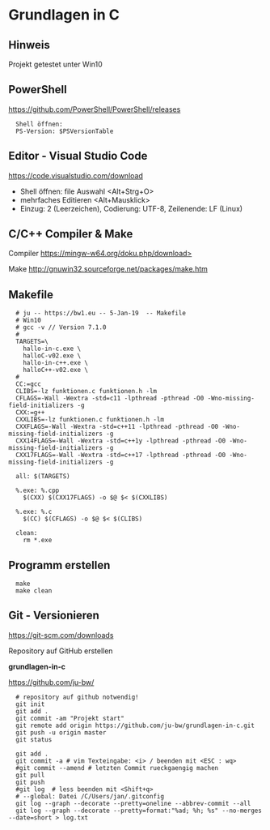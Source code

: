 # Grundlagen in C

## Hinweis

Projekt getestet unter Win10 

## PowerShell

<https://github.com/PowerShell/PowerShell/releases>

~~~
  Shell öffnen: 
  PS-Version: $PSVersionTable
~~~

## Editor - Visual Studio Code 

<https://code.visualstudio.com/download>

- Shell öffnen: file Auswahl   <Alt+Strg+O>
- mehrfaches Editieren         <Alt+Mausklick>
- Einzug: 2 (Leerzeichen), Codierung: UTF-8, Zeilenende: LF (Linux)

## C/C++ Compiler & Make

Compiler https://mingw-w64.org/doku.php/download>

Make <http://gnuwin32.sourceforge.net/packages/make.htm>

## Makefile

~~~
  # ju -- https://bw1.eu -- 5-Jan-19  -- Makefile
  # Win10
  # gcc -v // Version 7.1.0
  #
  TARGETS=\
    hallo-in-c.exe \
    halloC-v02.exe \
    hallo-in-c++.exe \
    halloC++-v02.exe \
  # 
  CC:=gcc
  CLIBS=-lz funktionen.c funktionen.h -lm
  CFLAGS=-Wall -Wextra -std=c11 -lpthread -pthread -O0 -Wno-missing-field-initializers -g
  CXX:=g++
  CXXLIBS=-lz funktionen.c funktionen.h -lm
  CXXFLAGS=-Wall -Wextra -std=c++11 -lpthread -pthread -O0 -Wno-missing-field-initializers -g
  CXX14FLAGS=-Wall -Wextra -std=c++1y -lpthread -pthread -O0 -Wno-missing-field-initializers -g
  CXX17FLAGS=-Wall -Wextra -std=c++17 -lpthread -pthread -O0 -Wno-missing-field-initializers -g

  all: $(TARGETS)

  %.exe: %.cpp
    $(CXX) $(CXX17FLAGS) -o $@ $< $(CXXLIBS)

  %.exe: %.c
    $(CC) $(CFLAGS) -o $@ $< $(CLIBS)

  clean:
    rm *.exe
~~~

## Programm erstellen

~~~
  make
  make clean
~~~

## Git - Versionieren

<https://git-scm.com/downloads>

Repository auf GitHub erstellen

**grundlagen-in-c**

<https://github.com/ju-bw/>

~~~
  # repository auf github notwendig!
  git init
  git add .
  git commit -am "Projekt start"
  git remote add origin https://github.com/ju-bw/grundlagen-in-c.git
  git push -u origin master 
  git status

  git add .
  git commit -a # vim Texteingabe: <i> / beenden mit <ESC : wq>
  #git commit --amend # letzten Commit rueckgaengig machen
  git pull
  git push
  #git log  # less beenden mit <Shift+q>
  # --global: Datei /C/Users/jan/.gitconfig
  git log --graph --decorate --pretty=oneline --abbrev-commit --all
  git log --graph --decorate --pretty=format:"%ad; %h; %s" --no-merges --date=short > log.txt
~~~
